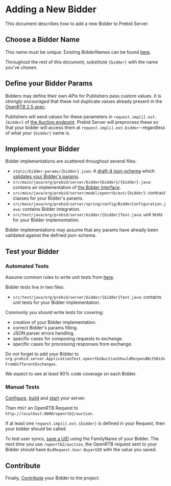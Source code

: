 # Adding a New Bidder

This document describes how to add a new Bidder to Prebid Server.

## Choose a Bidder Name

This name must be unique. Existing BidderNames can be found [here](../../src/main/java/org/prebid/server/bidder).

Throughout the rest of this document, substitute `{bidder}` with the name you've chosen.

## Define your Bidder Params

Bidders may define their own APIs for Publishers pass custom values. It is _strongly encouraged_ that these not
duplicate values already present in the [OpenRTB 2.5 spec](https://www.iab.com/wp-content/uploads/2016/03/OpenRTB-API-Specification-Version-2-5-FINAL.pdf).

Publishers will send values for these parameters in `request.imp[i].ext.{bidder}` of
[the Auction endpoint](../endpoints/openrtb2/auction.md). Prebid Server will preprocess these so that
your bidder will access them at `request.imp[i].ext.bidder`--regardless of what your `{bidder}` name is.

## Implement your Bidder

Bidder implementations are scattered throughout several files:

- `static/bidder-params/{bidder}.json`: A [draft-4 json-schema](https://spacetelescope.github.io/understanding-json-schema/) which [validates your Bidder's params](https://www.jsonschemavalidator.net/).
- `src/main/java/org/prebid/server/bidder{bidder}/{bidder}.java`: contains an implementation of [the Bidder interface](../../src/main/java/org/prebid/server/bidder/Bidder.java).
- `src/main/java/org/prebid/server/model/openrtb/ext/{bidder}`: contract classes for your Bidder's params.
- `src/main/java/org/prebid/server/spring/config/BidderConfiguration.java`: contains Bidder integration.
- `src/test/java/org/prebid/server/bidder/{bidder}Test.java`: unit tests for your Bidder implementation.

Bidder implementations may assume that any params have already been validated against the defined json-schema.

## Test your Bidder

### Automated Tests

Assume common rules to write unit tests from [here](unit-tests.md).

Bidder tests live in two files:

- `src/test/java/org/prebid/server/bidder/{bidder}Test.java`: contains unit tests for your Bidder implementation.

Commonly you should write tests for covering:
- creation of your Bidder implementation.
- correct Bidder's params filling.
- JSON parser errors handling.
- specific cases for composing requests to exchange.
- specific cases for processing responses from exchange.

Do not forget to add your Bidder to `org.prebid.server.ApplicationTest.openrtb2AuctionShouldRespondWithBidsFromDifferentExchanges`.

We expect to see at least 90% code coverage on each Bidder.

### Manual Tests

[Configure](../config.md), [build](../build.md) and [start](../run.md) your server.

Then `POST` an OpenRTB Request to `http://localhost:8000/openrtb2/auction`.

If at least one `request.imp[i].ext.{bidder}` is defined in your Request, then your bidder should be called.

To test user syncs, [save a UID](../endpoints/setuid.md) using the FamilyName of your Bidder.
The next time you use `/openrtb2/auction`, the OpenRTB request sent to your Bidder should have
`BidRequest.User.BuyerUID` with the value you saved.

## Contribute

Finally, [Contribute](../contributing.md) your Bidder to the project.
